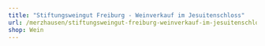 ```yaml
---
title: "Stiftungsweingut Freiburg - Weinverkauf im Jesuitenschloss"
url: /merzhausen/stiftungsweingut-freiburg-weinverkauf-im-jesuitenschloss/
shop: Wein
---
```

